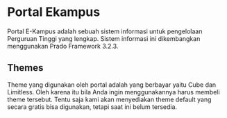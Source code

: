 # Portal Ekampus
Portal E-Kampus adalah sebuah sistem informasi untuk pengelolaan Perguruan Tinggi yang lengkap. Sistem informasi ini dikembangkan menggunakan Prado Framework 3.2.3.
## Themes
Theme yang digunakan oleh portal adalah yang berbayar yaitu Cube dan Limitless. Oleh karena itu bila Anda ingin menggunakannya harus membeli theme tersebut. Tentu saja kami akan menyediakan theme default yang secara gratis bisa digunakan, tetapi saat ini belum tersedia.
